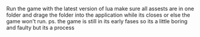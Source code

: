 Run the game with the latest version of lua make sure all assests are in one folder and drage the folder into the application while its closes or else the game won't run. 
ps. the game is still in its early fases so its a little boring and faulty but its a process

